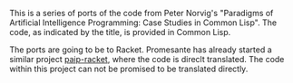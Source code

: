 This is a series of ports of the code from Peter Norvig's "Paradigms of 
Artificial Intelligence Programming: Case Studies in Common Lisp". The code, as indicated by the title, is provided in Common Lisp. 

The ports are going to be to Racket. Promesante has already started a similar project [paip-racket](https://github.com/promesante/paip-racket), where the code is direclt translated. The code within this project can not be promised to be translated directly.
